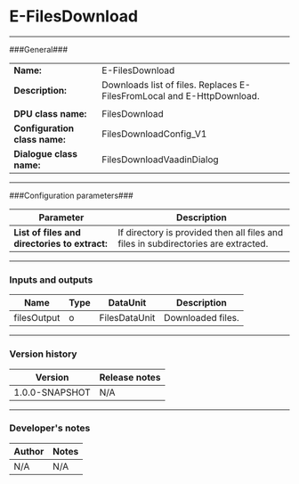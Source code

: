 # E-FilesDownload #
----------

###General###

|                              |                                                                             |
|------------------------------|-----------------------------------------------------------------------------|
|**Name:**                     |E-FilesDownload                                                              |
|**Description:**              |Downloads list of files. Replaces E-FilesFromLocal and E-HttpDownload.       |
|                              |                                                                             |
|**DPU class name:**           |FilesDownload                                                                | 
|**Configuration class name:** |FilesDownloadConfig_V1                                                       |
|**Dialogue class name:**      |FilesDownloadVaadinDialog                                                    |

***

###Configuration parameters###

|Parameter                                       |Description                                                                        |
|------------------------------------------------|-----------------------------------------------------------------------------------|
**List of files and directories to extract:**    |If directory is provided then all files and files in subdirectories are extracted. |

***

### Inputs and outputs ###

|Name         |Type           |DataUnit      |Description             |
|-------------|---------------|--------------|------------------------|
|filesOutput  |o              |FilesDataUnit |Downloaded files.       |

***

### Version history ###

|Version          |Release notes               |
|-----------------|----------------------------|
|1.0.0-SNAPSHOT   |N/A                         |


***

### Developer's notes ###

|Author           |Notes                           |
|-----------------|--------------------------------|
|N/A              |N/A                             | 
